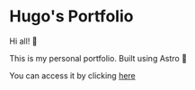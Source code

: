 # Hugo's Portfolio

Hi all! 👋 

This is my personal portfolio. Built using Astro 🚀

You can access it by clicking [here](https://xHugo21.github.io/portfolio)
